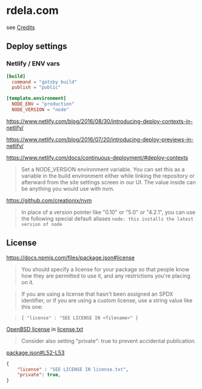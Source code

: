 # rdela.com

see [Credits](src/pages/credits/index.md)


## Deploy settings

### Netlify / ENV vars

```toml
[build]
  command = "gatsby build"
  publish = "public"

[template.environment]
  NODE_ENV = "production"
  NODE_VERSION = "node"
```


https://www.netlify.com/blog/2016/08/30/introducing-deploy-contexts-in-netlify/


https://www.netlify.com/blog/2016/07/20/introducing-deploy-previews-in-netlify/


https://www.netlify.com/docs/continuous-deployment/#deploy-contexts

> Set a NODE_VERSION environment variable.
> You can set this as a variable in the build environment either
while linking the repository or afterward from the site settings screen
in our UI. The value inside can be anything you would use with nvm.


https://github.com/creationix/nvm

> In place of a version pointer like "0.10" or "5.0" or "4.2.1",
you can use the following special default aliases
> `node: this installs the latest version of node`


## License

https://docs.npmjs.com/files/package.json#license

> You should specify a license for your package so that people know how they are permitted to use it, and any restrictions you're placing on it.

> If you are using a license that hasn't been assigned an SPDX identifier, or if you are using a custom license, use a string value like this one:

> `{ "license" : "SEE LICENSE IN <filename>" }`


[OpenBSD license](https://en.wikipedia.org/wiki/ISC_license#OpenBSD_license)
in [license.txt](license.txt)


> Consider also setting "private": true to prevent accidental publication.

[package.json#L52-L53](package.json#L52-L53)

```json
{
	"license" : "SEE LICENSE IN license.txt",
	"private": true,
}
```

